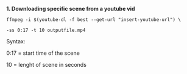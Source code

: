 **1. Downloading specific scene from a youtube vid**

    ffmpeg -i $(youtube-dl -f best --get-url "insert-youtube-url") \
    
    -ss 0:17 -t 10 outputfile.mp4

   Syntax:
   
   0:17 = start time of the scene
  
   10 = lenght of scene in seconds

